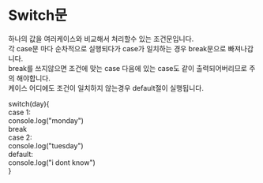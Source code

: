 <h1>Switch문</h1>
 
하나의 값을 여러케이스와 비교해서 처리할수 있는 조건문입니다. <br>
각 case문 마다 순차적으로 실행되다가 case가 일치하는 경우 break문으로 빠져나갑니다.  <br>
break를 쓰지않으면 조건에 맞는 case 다음에 있는 case도 같이 출력되어버리므로 주의 해야합니다. <br>
케이스 어디에도 조건이 일치하지 않는경우 default절이 실행됩니다.

switch(day){ <br>
case 1: <br>
 console.log("monday") <br>
break <br>
case 2: <br>
 console.log("tuesday") <br>
default: <br>
console.log("i dont know")  <br>
}
